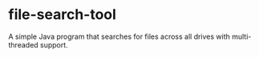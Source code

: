 # file-search-tool
A simple Java program that searches for files across all drives with multi-threaded support.